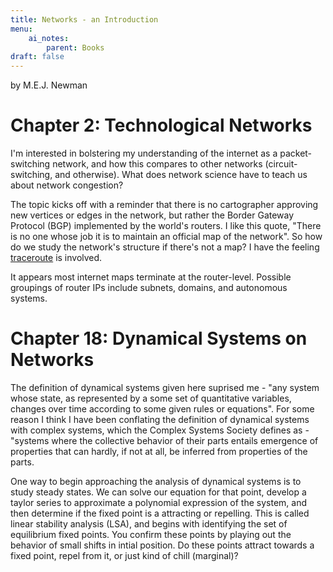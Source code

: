```yaml
---
title: Networks - an Introduction
menu:
    ai_notes:
        parent: Books
draft: false
---
```


by M.E.J. Newman

# Chapter 2: Technological Networks

I'm interested in bolstering my understanding of the internet 
as a packet-switching network, and how this compares to other 
networks (circuit-switching, and otherwise). What does network science
have to teach us about network congestion? 

The topic kicks off with a reminder that there is no cartographer
approving new vertices or edges in the network, but rather the
Border Gateway Protocol (BGP) implemented by the world's routers.
I like this quote, "There is no one whose job it is to maintain
an official map of the network". So how do we study the network's 
structure if there's not a map? I have the feeling [traceroute](https://linux.die.net/man/8/traceroute) is involved. 

It appears most internet maps terminate at the router-level. Possible
groupings of router IPs include subnets, domains, and autonomous systems.

# Chapter 18: Dynamical Systems on Networks

The definition of dynamical systems given here suprised me - "any system
whose state, as represented by a some set of quantitative variables, 
changes over time according to some given rules or equations". For some
reason I think I have been conflating the definition of dynamical systems
with complex systems, which the Complex Systems Society defines as - "systems 
where the collective behavior of their parts entails emergence of properties 
that can hardly, if not at all, be inferred from properties of the parts.

One way to begin approaching the analysis of dynamical systems is to study
steady states. We can solve our equation for that point, develop a taylor
series to approximate a polynomial expression of the system, and then 
determine if the fixed point is a attracting or repelling. This is called
linear stability analysis (LSA), and begins with identifying the set of
equilibrium fixed points. You confirm these points by playing out the behavior
of small shifts in intial position. Do these points attract towards a fixed
point, repel from it, or just kind of chill (marginal)? 
